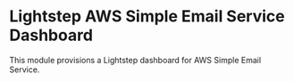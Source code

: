 # Lightstep AWS Simple Email Service Dashboard

This module provisions a Lightstep dashboard for AWS Simple Email Service.
